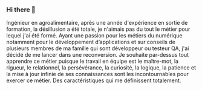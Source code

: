 ### Hi there 👋
Ingénieur en agroalimentaire, après une année d'expérience en sortie de formation, la désillusion a été totale, je n'aimais pas du tout le métier pour lequel j'ai été formé. Ayant une passion pour les métiers du numérique notamment pour le développement d’applications et sur conseils de plusieurs membres de ma famille qui sont développeur ou testeur QA, j'ai décidé de me lancer dans une reconversion. Je souhaite par-dessus tout apprendre ce métier puisque le travail en équipe est le maître-mot, la rigueur, le relationnel, la persévérance, la curiosité, la logique, la patience et la mise à jour infinie de ses connaissances sont les incontournables pour exercer ce métier. Des caractéristiques qui me définissent totalement.
<!--
**philippegbedan/PhilippeGBEDAN** is a ✨ _special_ ✨ repository because its `README.md` (this file) appears on your GitHub profile.

Here are some ideas to get you started:

- 🔭 I’m currently working on ...
- 🌱 I’m currently learning ...
- 👯 I’m looking to collaborate on ...
- 🤔 I’m looking for help with ...
- 💬 Ask me about ...
- 📫 How to reach me: ...
- 😄 Pronouns: ...
- ⚡ Fun fact: ...
-->
